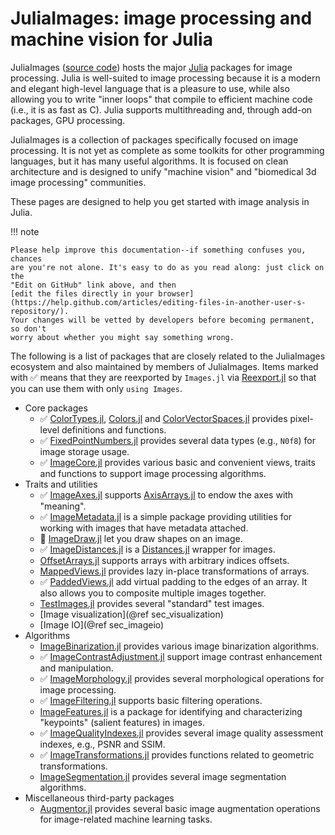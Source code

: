 # JuliaImages: image processing and machine vision for Julia

JuliaImages ([source code](https://github.com/JuliaImages)) hosts the
major [Julia](http://julialang.org/) packages for image processing.
Julia is well-suited to image processing because it is a modern and
elegant high-level language that is a pleasure to use, while also
allowing you to write "inner loops" that compile to efficient machine
code (i.e., it is as fast as C).  Julia supports multithreading and,
through add-on packages, GPU processing.

JuliaImages is a collection of packages specifically focused on image
processing.  It is not yet as complete as some toolkits for other
programming languages, but it has many useful algorithms.  It is
focused on clean architecture and is designed to unify "machine
vision" and "biomedical 3d image processing" communities.

These pages are designed to help you get started with image analysis
in Julia.

!!! note

    Please help improve this documentation--if something confuses you, chances
    are you're not alone. It's easy to do as you read along: just click on the
    "Edit on GitHub" link above, and then
    [edit the files directly in your browser](https://help.github.com/articles/editing-files-in-another-user-s-repository/).
    Your changes will be vetted by developers before becoming permanent, so don't
    worry about whether you might say something wrong.

The following is a list of packages that are closely related to the JuliaImages ecosystem and also maintained by members of
JuliaImages. Items marked with ✅ means that they are reexported by `Images.jl` via
[Reexport.jl](https://github.com/simonster/Reexport.jl)  so that you can use them with only `using Images`.

* Core packages
  * ✅ [ColorTypes.jl](https://github.com/JuliaGraphics/ColorTypes.jl), [Colors.jl](https://github.com/JuliaGraphics/Colors.jl) and [ColorVectorSpaces.jl](https://github.com/JuliaGraphics/ColorVectorSpace.jl) provides pixel-level definitions and functions.
  * ✅ [FixedPointNumbers.jl](https://github.com/JuliaMath/FixedPointNumbers.jl) provides several data types (e.g., `N0f8`) for image storage usage.
  * ✅ [ImageCore.jl](https://juliaimages.org/ImageCore.jl/stable/) provides various basic and convenient views, traits and functions to support image processing algorithms.
* Traits and utilities
  * ✅ [ImageAxes.jl](https://github.com/JuliaImages/ImageAxes.jl) supports [AxisArrays.jl](https://github.com/JuliaArrays/AxisArrays.jl) to endow the axes with "meaning".
  * ✅ [ImageMetadata.jl](https://github.com/JuliaImages/ImageMetadata.jl) is a simple package providing utilities for working with images that have metadata attached.
  * 🚧 [ImageDraw.jl](https://github.com/JuliaImages/ImageDraw.jl) let you draw shapes on an image.
  * ✅ [ImageDistances.jl](https://github.com/JuliaImages/ImageDistances.jl) is a [Distances.jl](https://github.com/JuliaStats/Distances.jl) wrapper for images.
  * [OffsetArrays.jl](https://github.com/JuliaArrays/OffsetArrays.jl) supports arrays with arbitrary indices offsets.
  * [MappedViews.jl](https://github.com/JuliaArrays/MappedArrays.jl) provides lazy in-place transformations of arrays.
  * ✅ [PaddedViews.jl](https://github.com/JuliaArrays/PaddedViews.jl) add virtual padding to the edges of an array. It also allows you to composite multiple images together.
  * [TestImages.jl](https://github.com/JuliaImages/TestImages.jl) provides several "standard" test images.
  * [Image visualization](@ref sec_visualization)
  * [Image IO](@ref sec_imageio)
* Algorithms
  * [ImageBinarization.jl](https://github.com/zygmuntszpak/ImageBinarization.jl) provides various image binarization algorithms.
  * ✅ [ImageContrastAdjustment.jl](https://juliaimages.org/ImageContrastAdjustment.jl/stable/) support image contrast enhancement and manipulation.
  * ✅ [ImageMorphology.jl](https://github.com/JuliaImages/ImageMorphology.jl) provides several morphological operations for image processing.
  * ✅ [ImageFiltering.jl](https://juliaimages.org/ImageFiltering.jl/stable/) supports basic filtering operations.
  * [ImageFeatures.jl](https://github.com/JuliaImages/ImageFeatures.jl) is a package for identifying and characterizing "keypoints" (salient features) in images.
  * ✅ [ImageQualityIndexes.jl](https://github.com/JuliaImages/ImageQualityIndexes.jl) provides several image quality assessment indexes, e.g., PSNR and SSIM.
  * ✅ [ImageTransformations.jl](https://github.com/JuliaImages/ImageTransformations.jl) provides functions related to geometric transformations.
  * [ImageSegmentation.jl](https://github.com/JuliaImages/ImageSegmentation.jl) provides several image segmentation algorithms.
* Miscellaneous third-party packages
  * [Augmentor.jl](https://github.com/Evizero/Augmentor.jl) provides several basic image augmentation operations for image-related machine learning tasks.
